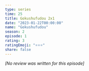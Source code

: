 ```yaml
---
type: series
time: 25
title: Gokushufudou 2x1
date: "2023-01-22T00:00:00"
name: "Gokushufudou"
season: 2
episode: 1
rating: 3
ratingEmoji: "⭐️⭐️⭐️"
share: false
---
```


_[No review was written for this episode]_
